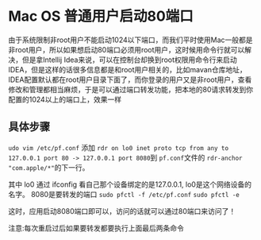 # Mac OS 普通用户启动80端口

由于系统限制非root用户不能启动1024以下端口，而我们平时使用Mac一般都是非root用户，所以如果想启动80端口必须用root用户，这时候用命令行就可以解决，但是拿Intellij Idea来说，可以在控制台却换到root权限用命令行来启动IDEA，但是这样的话很多信息都是和root用户相关的，比如mavan仓库地址，IDEA配置默认都在root用户目录下面了，而你登录的用户又是非root用户，查看修改和管理都相当麻烦，于是可以通过端口转发功能，把本地的80请求转发到你配置的1024以上的端口上，效果一样

## 具体步骤

`udo vim /etc/pf.conf`
添加 `rdr on lo0 inet proto tcp from any to 127.0.0.1 port 80 -> 127.0.0.1 port 8080`到 `pf.conf`文件的 `rdr-anchor "com.apple/*"`的下一行。

其中 lo0 通过 ifconfig 看自己那个设备绑定的是127.0.0.1, lo0是这个网络设备的名字。 8080是要转发的端口
`sudo pfctl -f /etc/pf.conf`
`sudo pfctl -e`

这时，应用启动8080端口即可以，访问的话就可以通过80端口来访问了！

注意:每次重启过后如果要转发都要执行上面最后两条命令

